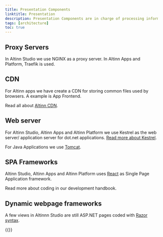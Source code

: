 ```yaml
---
title: Presentation Components
linktitle: Presentation
description: Presentation Components are in charge of processing information and making it accessible to users. 
tags: [architecture]
toc: true
---
```



## Proxy Servers
In Altinn Studio we use NGINX as a proxy server. In Altinn Apps and Platform, Traefik is used.

## CDN
For Altinn apps we have create a CDN for storing common files used by browsers. A example is App Frontend. 

Read all about [Altinn CDN](altinn-cdn).

## Web server
For Altinn Studio, Altinn Apps and Altinn Platform we use Kestrel as the web server/ application server for dot.net applications. 
[Read more about Kestrel](https://docs.microsoft.com/en-us/aspnet/core/fundamentals/servers/).

For Java Applications we use [Tomcat](http://tomcat.apache.org/).

## SPA Frameworks

Altinn Studio, Altinn Apps and Altinn Platform uses [React](https://reactjs.org/) as Single Page Application framework. 

Read more about coding in our development handbook. 

## Dynamic webpage frameworks
A few views in Altinnn Studio are still ASP.NET pages coded with
[Razor syntax](https://docs.microsoft.com/en-us/aspnet/web-pages/overview/getting-started/introducing-razor-syntax-c).

{{<children>}}
